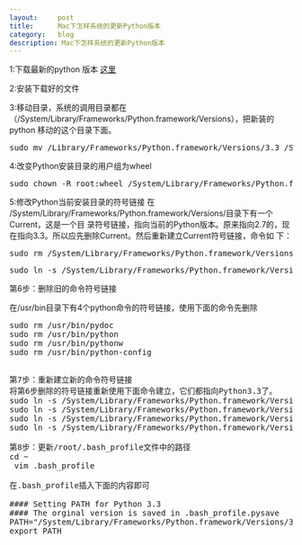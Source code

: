 ```yaml
---
layout:     post
title:      Mac下怎样系统的更新Python版本
category:   blog
description: Mac下怎样系统的更新Python版本
---
```

1:下载最新的python 版本 [这里](https://www.python.org/download/releases/3.3.3)

2:安装下载好的文件

3:移动目录，系统的调用目录都在（/System/Library/Frameworks/Python.framework/Versions），把新装的python 移动的这个目录下面。

<pre class="prettyprint">
sudo mv /Library/Frameworks/Python.framework/Versions/3.3 /System/Library/Frameworks/Python.framework/Versions
</pre>

4:改变Python安装目录的用户组为wheel
<pre class="prettyprint">
sudo chown -R root:wheel /System/Library/Frameworks/Python.framework/Versions/3.3
</pre>

5:修改Python当前安装目录的符号链接
在 /System/Library/Frameworks/Python.framework/Versions/目录下有一个Current，这是一个目 录符号链接，指向当前的Python版本。原来指向2.7的，现在指向3.3。所以应先删除Current。然后重新建立Current符号链接，命令如 下：
<pre class="prettyprint">
sudo rm /System/Library/Frameworks/Python.framework/Versions/Current
</pre>

<pre class="prettyprint">
sudo ln -s /System/Library/Frameworks/Python.framework/Versions/3.3 /System/Library/Frameworks/Python.framework/Versions/Current
</pre>

第6步：删除旧的命令符号链接

在/usr/bin目录下有4个python命令的符号链接，使用下面的命令先删除
<pre class="prettyprint">
sudo rm /usr/bin/pydoc
sudo rm /usr/bin/python
sudo rm /usr/bin/pythonw
sudo rm /usr/bin/python-config
<pre>

第7步：重新建立新的命令符号链接
将第6步删除的符号链接重新使用下面命令建立，它们都指向Python3.3了。
sudo ln -s /System/Library/Frameworks/Python.framework/Versions/3.3/bin/pydoc3.3 /usr/bin/pydoc
sudo ln -s /System/Library/Frameworks/Python.framework/Versions/3.3/bin/python3.3 /usr/bin/python
sudo ln -s /System/Library/Frameworks/Python.framework/Versions/3.3/bin/pythonw3.3 /usr/bin/pythonw
sudo ln -s /System/Library/Frameworks/Python.framework/Versions/3.3/bin/python3.3m-config /usr/bin/python-config

第8步：更新/root/.bash_profile文件中的路径
cd ~
 vim .bash_profile 

在.bash_profile插入下面的内容即可

#### Setting PATH for Python 3.3
#### The orginal version is saved in .bash_profile.pysave
PATH="/System/Library/Frameworks/Python.framework/Versions/3.3/bin:${PATH}"
export PATH

